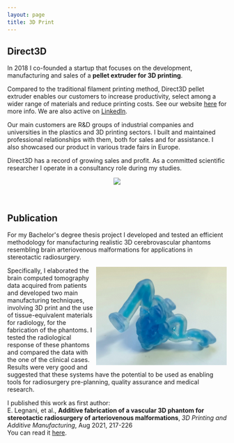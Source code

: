```yaml
---
layout: page
title: 3D Print
---
```

## Direct3D

In 2018 I co-founded a startup that focuses on the development, manufacturing and sales of a **pellet extruder for 3D printing**.

Compared to the traditional filament printing method, Direct3D pellet extruder enables our customers to increase productivity, select among a wider range of materials and reduce printing costs. See our website [here](https://www.direct3d.it) for more info. We are also active on [LinkedIn](https://www.linkedin.com/company/direct3d-pellet-extrusion/).

Our main customers are R&D groups of industrial companies and universities in the plastics and 3D printing sectors. I built and maintained professional relationships with them, both for sales and for assistance. I also showcased our product in various trade fairs in Europe.

Direct3D has a record of growing sales and profit. As a committed scientific researcher I operate in a consultancy role during my studies.

<p align="center">
  <img width=680 img src="/assets/img/direct3d.png"/>
</p>

<br>

## Publication

For my Bachelor's degree thesis project I developed and tested an efficient methodology for manufacturing realistic 3D cerebrovascular phantoms resembling brain arteriovenous malformations for applications in stereotactic radiosurgery.

  <img class="post-img" width=300 align="right" src="/assets/img/mav.jpg"/>


Specifically, I elaborated the brain computed tomography data acquired from patients and developed two main manufacturing techniques, involving 3D print and the use of tissue-equivalent materials for radiology, for the fabrication of the phantoms. I tested the radiological response of these phantoms and compared the data with the one of the clinical cases. Results were very good and suggested that these systems have the potential to be used as enabling tools for radiosurgery pre-planning, quality assurance and medical research.

I published this work as first author: <br>
E. Legnani, et al., **Additive fabrication of a vascular 3D phantom for stereotactic radiosurgery of arteriovenous malformations**, *3D Printing and Additive Manufacturing*, Aug 2021, 217-226 <br>
You can read it [here](https://www.liebertpub.com/doi/10.1089/3dp.2020.0305).
